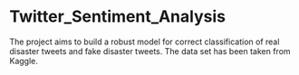 # Twitter_Sentiment_Analysis
 
The project aims to build a robust model for correct classification of real disaster tweets and fake disaster tweets. The data set has been taken from Kaggle.
